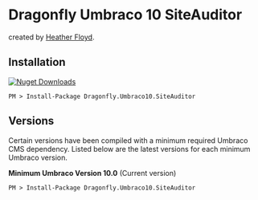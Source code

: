 # Dragonfly Umbraco 10 SiteAuditor #

created by [Heather Floyd](https://www.HeatherFloyd.com).



## Installation ##
[![Nuget Downloads](https://buildstats.info/nuget/Dragonfly.Umbraco10.SiteAuditor)](https://www.nuget.org/packages/Dragonfly.Umbraco10.SiteAuditor/)

    PM > Install-Package Dragonfly.Umbraco10.SiteAuditor

## Versions ##
Certain versions have been compiled with a minimum required Umbraco CMS dependency. Listed below are the latest versions for each minimum Umbraco version.

**Minimum Umbraco Version 10.0**
(Current version)

    PM > Install-Package Dragonfly.Umbraco10.SiteAuditor



